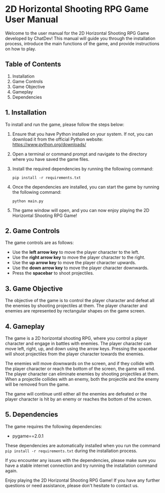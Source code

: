 # 2D Horizontal Shooting RPG Game User Manual

Welcome to the user manual for the 2D Horizontal Shooting RPG Game developed by ChatDev! This manual will guide you through the installation process, introduce the main functions of the game, and provide instructions on how to play.

## Table of Contents
1. Installation
2. Game Controls
3. Game Objective
4. Gameplay
5. Dependencies

## 1. Installation
To install and run the game, please follow the steps below:

1. Ensure that you have Python installed on your system. If not, you can download it from the official Python website: https://www.python.org/downloads/

2. Open a terminal or command prompt and navigate to the directory where you have saved the game files.

3. Install the required dependencies by running the following command:
   ```
   pip install -r requirements.txt
   ```

4. Once the dependencies are installed, you can start the game by running the following command:
   ```
   python main.py
   ```

5. The game window will open, and you can now enjoy playing the 2D Horizontal Shooting RPG Game!

## 2. Game Controls
The game controls are as follows:

- Use the **left arrow key** to move the player character to the left.
- Use the **right arrow key** to move the player character to the right.
- Use the **up arrow key** to move the player character upwards.
- Use the **down arrow key** to move the player character downwards.
- Press the **spacebar** to shoot projectiles.

## 3. Game Objective
The objective of the game is to control the player character and defeat all the enemies by shooting projectiles at them. The player character and enemies are represented by rectangular shapes on the game screen.

## 4. Gameplay
The game is a 2D horizontal shooting RPG, where you control a player character and engage in battles with enemies. The player character can move left, right, up, and down using the arrow keys. Pressing the spacebar will shoot projectiles from the player character towards the enemies.

The enemies will move downwards on the screen, and if they collide with the player character or reach the bottom of the screen, the game will end. The player character can eliminate enemies by shooting projectiles at them. When a projectile collides with an enemy, both the projectile and the enemy will be removed from the game.

The game will continue until either all the enemies are defeated or the player character is hit by an enemy or reaches the bottom of the screen.

## 5. Dependencies
The game requires the following dependencies:

- pygame==2.0.1

These dependencies are automatically installed when you run the command `pip install -r requirements.txt` during the installation process.

If you encounter any issues with the dependencies, please make sure you have a stable internet connection and try running the installation command again.

Enjoy playing the 2D Horizontal Shooting RPG Game! If you have any further questions or need assistance, please don't hesitate to contact us.